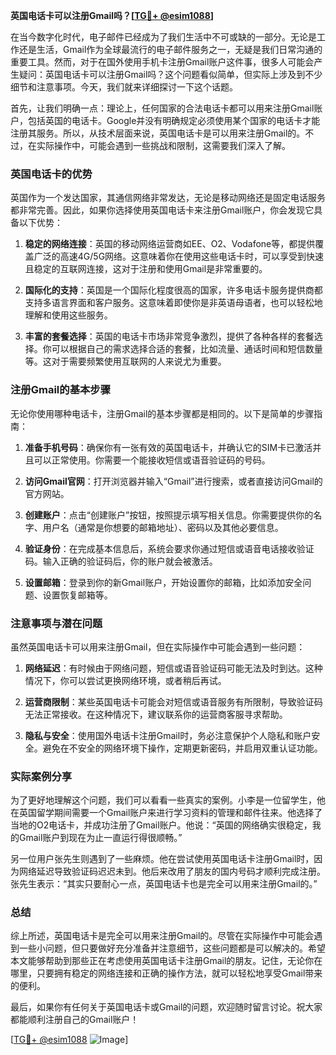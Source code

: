**英国电话卡可以注册Gmail吗？[[TG💪+ @esim1088](https://t.me/s/esim1088)]**

在当今数字化时代，电子邮件已经成为了我们生活中不可或缺的一部分。无论是工作还是生活，Gmail作为全球最流行的电子邮件服务之一，无疑是我们日常沟通的重要工具。然而，对于在国外使用手机卡注册Gmail账户这件事，很多人可能会产生疑问：英国电话卡可以注册Gmail吗？这个问题看似简单，但实际上涉及到不少细节和注意事项。今天，我们就来详细探讨一下这个话题。

首先，让我们明确一点：理论上，任何国家的合法电话卡都可以用来注册Gmail账户，包括英国的电话卡。Google并没有明确规定必须使用某个国家的电话卡才能注册其服务。所以，从技术层面来说，英国电话卡是可以用来注册Gmail的。不过，在实际操作中，可能会遇到一些挑战和限制，这需要我们深入了解。

### 英国电话卡的优势

英国作为一个发达国家，其通信网络非常发达，无论是移动网络还是固定电话服务都非常完善。因此，如果你选择使用英国电话卡来注册Gmail账户，你会发现它具备以下优势：

1. **稳定的网络连接**：英国的移动网络运营商如EE、O2、Vodafone等，都提供覆盖广泛的高速4G/5G网络。这意味着你在使用这些电话卡时，可以享受到快速且稳定的互联网连接，这对于注册和使用Gmail是非常重要的。

2. **国际化的支持**：英国是一个国际化程度很高的国家，许多电话卡服务提供商都支持多语言界面和客户服务。这意味着即使你是非英语母语者，也可以轻松地理解和使用这些服务。

3. **丰富的套餐选择**：英国的电话卡市场非常竞争激烈，提供了各种各样的套餐选择。你可以根据自己的需求选择合适的套餐，比如流量、通话时间和短信数量等。这对于需要频繁使用互联网的人来说尤为重要。

### 注册Gmail的基本步骤

无论你使用哪种电话卡，注册Gmail的基本步骤都是相同的。以下是简单的步骤指南：

1. **准备手机号码**：确保你有一张有效的英国电话卡，并确认它的SIM卡已激活并且可以正常使用。你需要一个能接收短信或语音验证码的号码。

2. **访问Gmail官网**：打开浏览器并输入“Gmail”进行搜索，或者直接访问Gmail的官方网站。

3. **创建账户**：点击“创建账户”按钮，按照提示填写相关信息。你需要提供你的名字、用户名（通常是你想要的邮箱地址）、密码以及其他必要信息。

4. **验证身份**：在完成基本信息后，系统会要求你通过短信或语音电话接收验证码。输入正确的验证码后，你的账户就会被激活。

5. **设置邮箱**：登录到你的新Gmail账户，开始设置你的邮箱，比如添加安全问题、设置恢复邮箱等。

### 注意事项与潜在问题

虽然英国电话卡可以用来注册Gmail，但在实际操作中可能会遇到一些问题：

1. **网络延迟**：有时候由于网络问题，短信或语音验证码可能无法及时到达。这种情况下，你可以尝试更换网络环境，或者稍后再试。

2. **运营商限制**：某些英国电话卡可能会对短信或语音服务有所限制，导致验证码无法正常接收。在这种情况下，建议联系你的运营商客服寻求帮助。

3. **隐私与安全**：使用国外电话卡注册Gmail时，务必注意保护个人隐私和账户安全。避免在不安全的网络环境下操作，定期更新密码，并启用双重认证功能。

### 实际案例分享

为了更好地理解这个问题，我们可以看看一些真实的案例。小李是一位留学生，他在英国留学期间需要一个Gmail账户来进行学习资料的管理和邮件往来。他选择了当地的O2电话卡，并成功注册了Gmail账户。他说：“英国的网络确实很稳定，我的Gmail账户到现在为止一直运行得很顺畅。”

另一位用户张先生则遇到了一些麻烦。他在尝试使用英国电话卡注册Gmail时，因为网络延迟导致验证码迟迟未到。他后来改用了朋友的国内号码才顺利完成注册。张先生表示：“其实只要耐心一点，英国电话卡也是完全可以用来注册Gmail的。”

### 总结

综上所述，英国电话卡是完全可以用来注册Gmail的。尽管在实际操作中可能会遇到一些小问题，但只要做好充分准备并注意细节，这些问题都是可以解决的。希望本文能够帮助到那些正在考虑使用英国电话卡注册Gmail的朋友。记住，无论你在哪里，只要拥有稳定的网络连接和正确的操作方法，就可以轻松地享受Gmail带来的便利。

最后，如果你有任何关于英国电话卡或Gmail的问题，欢迎随时留言讨论。祝大家都能顺利注册自己的Gmail账户！

[[TG💪+ @esim1088](https://t.me/s/esim1088) ![Image](https://i.postimg.cc/4NQfJmqS/Snipaste-2025-05-13-00-14-12.png)]